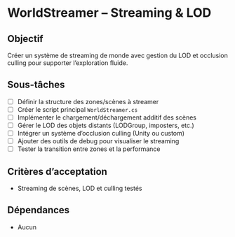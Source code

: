 # WorldStreamer – Streaming & LOD

## Objectif

Créer un système de streaming de monde avec gestion du LOD et occlusion culling pour supporter l’exploration fluide.

## Sous-tâches

- [ ] Définir la structure des zones/scènes à streamer
- [ ] Créer le script principal `WorldStreamer.cs`
- [ ] Implémenter le chargement/déchargement additif des scènes
- [ ] Gérer le LOD des objets distants (LODGroup, imposters, etc.)
- [ ] Intégrer un système d’occlusion culling (Unity ou custom)
- [ ] Ajouter des outils de debug pour visualiser le streaming
- [ ] Tester la transition entre zones et la performance

## Critères d’acceptation

- Streaming de scènes, LOD et culling testés

## Dépendances

- Aucun
